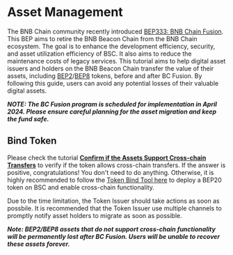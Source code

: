 # Asset Management

The BNB Chain community recently introduced [BEP333: BNB Chain
Fusion](https://github.com/bnb-chain/BEPs/pull/333). This
BEP aims to retire the BNB Beacon Chain from the BNB Chain ecosystem.
The goal is to enhance the development efficiency, security, and asset
utilization efficiency of BSC. It also aims to reduce the maintenance
costs of legacy services. This tutorial aims to help digital asset
issuers and holders on the BNB Beacon Chain transfer the value of their
assets,
including [BEP2](https://github.com/bnb-chain/BEPs/blob/master/BEPs/BEP2.md)/[BEP8](https://github.com/bnb-chain/BEPs/blob/master/BEPs/BEP8.md)
tokens, before and after BC Fusion. By following this guide, users can
avoid any potential losses of their valuable digital assets.

***NOTE: The BC Fusion program is scheduled for implementation in April 2024. Please ensure careful planning for the
asset migration and keep the fund safe.***

## Bind Token

Please check the tutorial [**Confirm if the Assets Support Cross-chain Transfers**](../users/assets.md) to verify if the
token allows cross-chain
transfers. If the answer is positive, congratulations! You don't need
to do anything. Otherwise, it is highly recommended to follow the
[Token Bind Tool
here](https://github.com/bnb-chain/token-bind-tool) to
deploy a BEP20 token on BSC and enable cross-chain functionality.

Due to the time limitation, the Token Issuer should take actions as soon as possbile. It is
recommended that the Token Issuer use multiple channels to promptly
notify asset holders to migrate as soon as possible.

***Note: BEP2/BEP8 assets that do not support cross-chain functionality
will be permanently lost after BC Fusion. Users will be unable to
recover these assets forever.***